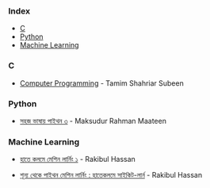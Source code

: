 ### Index

* [C](#c)
* [Python](#python)
* [Machine Learning](#machine-learning)

### C

* [Computer Programming](http://cpbook.subeen.com/p/blog-page.html) - Tamim Shahriar Subeen 

### Python

* [সহজ ভাষায় পাইথন ৩](https://python.maateen.me) - Maksudur Rahman Maateen

### Machine Learning

* [হাতে কলমে মেশিন লার্নিং ১](https://rakibul-hassan.gitbook.io/mlbook-titanic/) - Rakibul Hassan

* [শূন্য থেকে পাইথন মেশিন লার্নিং : হাতেকলমে সাইকিট-লার্ন](https://raqueeb.gitbook.io/scikit-learn/) - Rakibul Hassan


